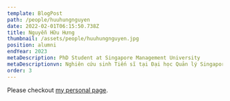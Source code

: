```yaml
---
template: BlogPost
path: /people/huuhungnguyen
date: 2022-02-01T06:15:50.738Z
title: Nguyễn Hữu Hưng
thumbnail: /assets/people/huuhungnguyen.jpg
position: alumni
endYear: 2023
metaDescription: PhD Student at Singapore Management University
metaDescriptionvn: Nghiên cứu sinh Tiến sĩ tại Đại học Quản lý Singapore 
order: 3
---
```


Please checkout [my personal page]().
